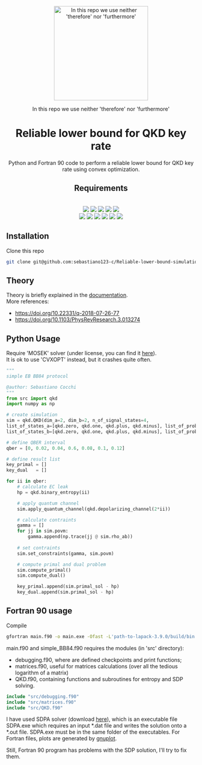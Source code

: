 <!-- <p align="center">
<img src="https://i.kym-cdn.com/photos/images/original/001/545/361/502.jpg" width="200" height="200" alt="In this repo we use neither 'therefore' nor 'furthermore'"/>
</p>
<p align="center">
In this repo we use neither 'therefore' nor 'furthermore'
</p>

# Reliable lower bound for QKD key rate
This repo contains Python and Fortran 90 code to perform a reliable lower bound for QKD key rate using convex optimization.

## Requirements
<p align="center"><img src="https://img.shields.io/badge/python-3.8.7-green" /><img src="https://img.shields.io/badge/cvxpy-1.1.15-green" /><img src="https://img.shields.io/badge/scipy-1.7.1-green" /><img src="https://img.shields.io/badge/numpy-1.23.0-green" /><img src="https://img.shields.io/badge/matplotlib-3.4.3-green" /><br /><img src="https://img.shields.io/badge/fortran-90-purple" /><img src="https://img.shields.io/badge/gcc-9.2.0-purple" /><img src="https://img.shields.io/badge/lapack-3.9.0-purple" /><img src="https://img.shields.io/badge/blas-3.1.0-purple" /><img src="https://img.shields.io/badge/SDPA-7.3.9-purple" /></p> -->

<p align="center">
<img src="https://i.kym-cdn.com/photos/images/original/001/545/361/502.jpg" width="250" height="250" alt="In this repo we use neither 'therefore' nor 'furthermore'"/>
</p>
<p align="center">
In this repo we use neither 'therefore' nor 'furthermore'
</p>
<h1  align="center" >Reliable lower bound for QKD key rate</h2>
<p align="center">
Python and Fortran 90 code to perform a reliable lower bound for QKD key rate using convex optimization.
</p>

<h2  align="center" >Requirements</h2>
<p align="center">
  <br/>
  <img src="https://img.shields.io/badge/python-3.8.7-green" />
  <img src="https://img.shields.io/badge/cvxpy-1.1.15-green" />
  <img src="https://img.shields.io/badge/scipy-1.7.1-green" />
  <img src="https://img.shields.io/badge/numpy-1.23.0-green" />
  <img src="https://img.shields.io/badge/matplotlib-3.4.3-green" />
  <br />
  <img src="https://img.shields.io/badge/fortran-90-purple" />
  <img src="https://img.shields.io/badge/gcc-9.2.0-purple" />
  <img src="https://img.shields.io/badge/gnuplot-5.4-purple" />
  <img src="https://img.shields.io/badge/lapack-3.9.0-purple" />
  <img src="https://img.shields.io/badge/blas-3.1.0-purple" />
  <img src="https://img.shields.io/badge/SDPA-7.3.9-purple" />
</p>

## Installation
Clone this repo<!--  [repo](https://github.com/sebastiano123-c/simulazione) -->
```bash
git clone git@github.com:sebastiano123-c/Reliable-lower-bound-simulation.git
```

## Theory
Theory is briefly explained in the [documentation](https://github.com/sebastiano123-c/simulazione/blob/master/main.pdf).<br/>
More references:
 - https://doi.org/10.22331/q-2018-07-26-77
 - https://doi.org/10.1103/PhysRevResearch.3.013274


## Python Usage
Require 'MOSEK' solver (under license,  you can find it [here](https://www.mosek.com/products/academic-licenses/)). <br/>
It is ok to use 'CVXOPT' instead, but it crashes quite often.

```python
"""
simple EB BB84 protocol

@author: Sebastiano Cocchi
"""
from src import qkd
import numpy as np

# create simulation
sim = qkd.QKD(dim_a=2, dim_b=2, n_of_signal_states=4,
list_of_states_a=[qkd.zero, qkd.one, qkd.plus, qkd.minus], list_of_prob_a=[0.25, 0.25, 0.25, 0.25],
list_of_states_b=[qkd.zero, qkd.one, qkd.plus, qkd.minus], list_of_prob_b=[0.25, 0.25, 0.25, 0.25])

# define QBER interval
qber = [0, 0.02, 0.04, 0.6, 0.08, 0.1, 0.12]

# define result list
key_primal = []
key_dual   = [] 

for ii in qber:
    # calculate EC leak
    hp = qkd.binary_entropy(ii)

    # apply quantum channel
    sim.apply_quantum_channel(qkd.depolarizing_channel(2*ii))

    # calculate contraints
    gamma = []
    for jj in sim.povm:
        gamma.append(np.trace(jj @ sim.rho_ab))
    
    # set contraints
    sim.set_constraints(gamma, sim.povm)

    # compute primal and dual problem
    sim.compute_primal()
    sim.compute_dual()

    key_primal.append(sim.primal_sol - hp)
    key_dual.append(sim.primal_sol - hp)  
```

## Fortran 90 usage
Compile 
```bash
gfortran main.f90 -o main.exe -Ofast -L'path-to-lapack-3.9.0/build/bin' -llapack -lblas
```
main.f90 and simple_BB84.f90 requires the modules (in 'src' directory):
 - debugging.f90, where are defined checkpoints and print functions;
 - matrices.f90, useful for matrices calculations (over all the tedious logarithm of a matrix)
 - QKD.f90, containing functions and subroutines for entropy and SDP solving.
```fortran
include "src/debugging.f90"
include "src/matrices.f90"
include "src/QKD.f90"
```
I have used SDPA solver (download [here](https://sdpa.sourceforge.net/download.html)), which is an executable file SDPA.exe which requires an input *.dat file and writes the solution onto a *.out file.
SDPA.exe must be in the same folder of the executables.
For Fortran files, plots are generated by [gnuplot](https://www.gnuplot.info/download.html).

Still, Fortran 90 program has problems with the SDP solution, I'll try to fix them.